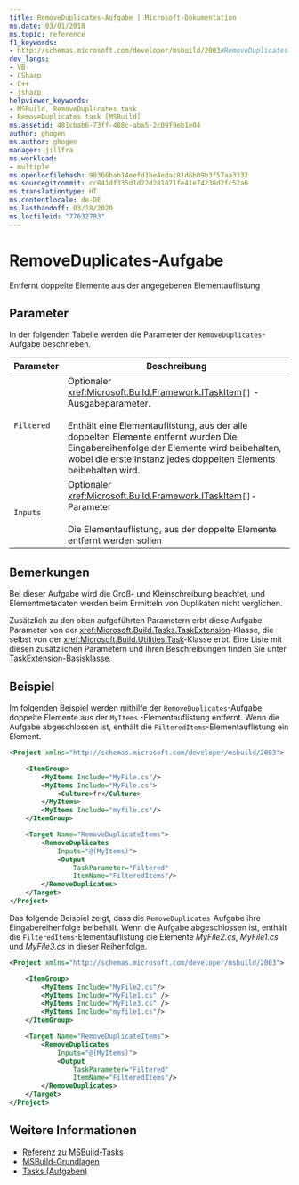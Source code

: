 ```yaml
---
title: RemoveDuplicates-Aufgabe | Microsoft-Dokumentation
ms.date: 03/01/2018
ms.topic: reference
f1_keywords:
- http://schemas.microsoft.com/developer/msbuild/2003#RemoveDuplicates
dev_langs:
- VB
- CSharp
- C++
- jsharp
helpviewer_keywords:
- MSBuild, RemoveDuplicates task
- RemoveDuplicates task [MSBuild]
ms.assetid: 481cbab6-73ff-488c-aba5-2c09f9eb1e04
author: ghogen
ms.author: ghogen
manager: jillfra
ms.workload:
- multiple
ms.openlocfilehash: 90366bab14eefd1be4edac81d6b09b3f57aa3332
ms.sourcegitcommit: cc841df335d1d22d281871fe41e74238d2fc52a6
ms.translationtype: HT
ms.contentlocale: de-DE
ms.lasthandoff: 03/18/2020
ms.locfileid: "77632783"
---
```

# <a name="removeduplicates-task"></a>RemoveDuplicates-Aufgabe

Entfernt doppelte Elemente aus der angegebenen Elementauflistung

## <a name="parameters"></a>Parameter

 In der folgenden Tabelle werden die Parameter der `RemoveDuplicates`-Aufgabe beschrieben.

|Parameter|Beschreibung|
|---------------|-----------------|
|`Filtered`|Optionaler <xref:Microsoft.Build.Framework.ITaskItem>`[]` -Ausgabeparameter.<br /><br /> Enthält eine Elementauflistung, aus der alle doppelten Elemente entfernt wurden Die Eingabereihenfolge der Elemente wird beibehalten, wobei die erste Instanz jedes doppelten Elements beibehalten wird.|
|`Inputs`|Optionaler <xref:Microsoft.Build.Framework.ITaskItem>`[]`-Parameter<br /><br /> Die Elementauflistung, aus der doppelte Elemente entfernt werden sollen|

## <a name="remarks"></a>Bemerkungen

 Bei dieser Aufgabe wird die Groß- und Kleinschreibung beachtet, und Elementmetadaten werden beim Ermitteln von Duplikaten nicht verglichen.

 Zusätzlich zu den oben aufgeführten Parametern erbt diese Aufgabe Parameter von der <xref:Microsoft.Build.Tasks.TaskExtension>-Klasse, die selbst von der <xref:Microsoft.Build.Utilities.Task>-Klasse erbt. Eine Liste mit diesen zusätzlichen Parametern und ihren Beschreibungen finden Sie unter [TaskExtension-Basisklasse](../msbuild/taskextension-base-class.md).

## <a name="example"></a>Beispiel

 Im folgenden Beispiel werden mithilfe der `RemoveDuplicates`-Aufgabe doppelte Elemente aus der `MyItems` -Elementauflistung entfernt. Wenn die Aufgabe abgeschlossen ist, enthält die `FilteredItems`-Elementauflistung ein Element.

```xml
<Project xmlns="http://schemas.microsoft.com/developer/msbuild/2003">

    <ItemGroup>
        <MyItems Include="MyFile.cs"/>
        <MyItems Include="MyFile.cs">
            <Culture>fr</Culture>
        </MyItems>
        <MyItems Include="myfile.cs"/>
    </ItemGroup>

    <Target Name="RemoveDuplicateItems">
        <RemoveDuplicates
            Inputs="@(MyItems)">
            <Output
                TaskParameter="Filtered"
                ItemName="FilteredItems"/>
        </RemoveDuplicates>
    </Target>
</Project>
```

 Das folgende Beispiel zeigt, dass die `RemoveDuplicates`-Aufgabe ihre Eingabereihenfolge beibehält. Wenn die Aufgabe abgeschlossen ist, enthält die `FilteredItems`-Elementauflistung die Elemente *MyFile2.cs*, *MyFile1.cs* und *MyFile3.cs* in dieser Reihenfolge.

```xml
<Project xmlns="http://schemas.microsoft.com/developer/msbuild/2003">

    <ItemGroup>
        <MyItems Include="MyFile2.cs"/>
        <MyItems Include="MyFile1.cs" />
        <MyItems Include="MyFile3.cs" />
        <MyItems Include="myfile1.cs"/>
    </ItemGroup>

    <Target Name="RemoveDuplicateItems">
        <RemoveDuplicates
            Inputs="@(MyItems)">
            <Output
                TaskParameter="Filtered"
                ItemName="FilteredItems"/>
        </RemoveDuplicates>
    </Target>
</Project>
```

## <a name="see-also"></a>Weitere Informationen

- [Referenz zu MSBuild-Tasks](../msbuild/msbuild-task-reference.md)
- [MSBuild-Grundlagen](../msbuild/msbuild-concepts.md)
- [Tasks (Aufgaben)](../msbuild/msbuild-tasks.md)
